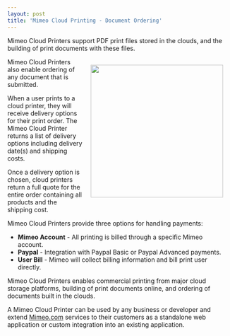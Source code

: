 ```yaml
---
layout: post
title: 'Mimeo Cloud Printing - Document Ordering'
---
```

Mimeo Cloud Printers support PDF print files stored in the clouds, and the building of print documents with these files.<p></p>
<img style="padding: 15px;" src="http://kinlane-productions.s3.amazonaws.com/mimeo/Document-Order.png" alt="" width="300" align="right" />Mimeo Cloud Printers also enable ordering of any document that is submitted.<p></p>
When a user prints to a cloud printer, they will receive delivery options for their print order.   The Mimeo Cloud Printer returns a list of delivery options including delivery date(s) and shipping costs.<p></p>
Once a delivery option is chosen, cloud printers return a full quote for the entire order containing all products and the shipping cost.<p></p>
Mimeo Cloud Printers provide three options for handling payments:
<ul class="mainlist">
	<li><strong>Mimeo Account</strong> - All printing is billed through a specific Mimeo account.</li>
	<li><strong>Paypal</strong> - Integration with Paypal Basic or Paypal Advanced payments.</li>
	<li><strong>User Bill</strong> - Mimeo will collect billing information and bill print user directly.</li>
</ul>
Mimeo Cloud Printers enables commercial printing from major cloud storage platforms, building of print documents online, and ordering of documents built in the clouds.<p></p>
A Mimeo Cloud Printer can be used by any business or developer and extend <a title="Mimeo.com" href="http://www.Mimeo.com">Mimeo.com</a> services to their customers as a standalone web application or custom integration into an existing application.
